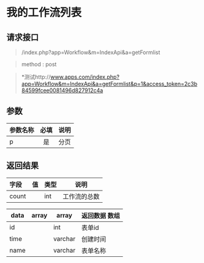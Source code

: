 # 我的工作流列表
## 请求接口 

> /index.php?app=Workflow&m=IndexApi&a=getFormlist

>  method : post

> *测试http://www.apps.com/index.php?app=Workflow&m=IndexApi&a=getFormlist&p=1&access_token=2c3b84599fcee0081496d827912c4a
## 参数

| 参数名称      |    必填 | 说明  |
| :-------- | :--------:| :-- |
| p| 是 | 分页|


## 返回结果
|字段 |  值| 类型 | 说明|
|:----|----|----|-----|
|count|  | int| 工作流的总数|

|data|array | array | 返回数据 数组|
|----|----|----|-----|
|id| |int|表单id|
|time||varchar|创建时间|
|name|| varchar | 表单名称  |



